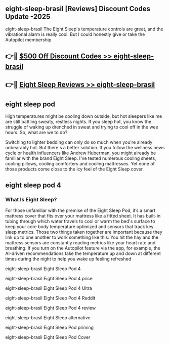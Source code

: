 ## eight-sleep-brasil [Reviews​] Discount Codes Update -2025

eight-sleep-brasil The Eight Sleep's temperature controls are great, and the vibrational alarm is really cool. But I could honestly give or take the Autopilot membership

## 👉🔴 [$500 Off Discount Codes >> eight-sleep-brasil](http://download.freeplayer.one?title=eight-sleep-brasil&ref=18-ES)

## 👉🔴 [Eight Sleep Reviews >> eight-sleep-brasil](http://download.freeplayer.one?title=eight-sleep-brasil&ref=18-ES)

## eight sleep pod

High temperatures might be cooling down outside, but hot sleepers like me are still battling sweaty, restless nights. If you sleep hot, you know the struggle of waking up drenched in sweat and trying to cool off in the wee hours. So, what are we to do?

Switching to lighter bedding can only do so much when you're already unbearably hot. But there's a better solution. If you follow the wellness news cycle or health influencers like Andrew Huberman, you might already be familiar with the brand Eight Sleep. I've tested numerous cooling sheets, cooling pillows, cooling comforters and cooling mattresses. Yet none of those products come close to the icy feel of the Eight Sleep cover.

## eight sleep pod 4

### What Is Eight Sleep?

For those unfamiliar with the premise of the Eight Sleep Pod, it’s a smart mattress cover that fits over your mattress like a fitted sheet. It has built-in tubing through which water travels to cool or warm the bed's surface to keep your core body temperature optimized and sensors that track key sleep metrics. Those two things taken together are important because they link up to one another to work something like this: You hit the hay and the mattress sensors are constantly reading metrics like your heart rate and breathing. If you turn on the Autopilot feature via the app, for example, the AI-driven recommendations take the temperature up and down at different times during the night to help you wake up feeling refreshed

eight-sleep-brasil Eight Sleep Pod 4

eight-sleep-brasil Eight Sleep Pod 4 price

eight-sleep-brasil Eight Sleep Pod 4 Ultra

eight-sleep-brasil Eight Sleep Pod 4 Reddit

eight-sleep-brasil Eight Sleep Pod 4 review

eight-sleep-brasil Eight Sleep alternative

eight-sleep-brasil Eight Sleep Pod priming

eight-sleep-brasil Eight Sleep Pod Cover